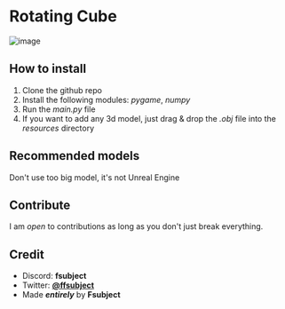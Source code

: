 # Rotating Cube

![image](https://github.com/user-attachments/assets/c19bdf7d-a50b-4493-b1b4-7becd1c5a310)

## How to install
1. Clone the github repo
2. Install the following modules: *pygame*, *numpy*
3. Run the *main.py* file
4. If you want to add any 3d model, just drag & drop the *.obj* file into the *resources* directory

## Recommended models
Don't use too big model, it's not Unreal Engine 

## Contribute
I am *open* to contributions as long as you don't just break everything.

## Credit
* Discord: __fsubject__
* Twitter: <a href="https://twitter.com/Fsubj_ect">__@ffsubject__</a>
* Made *__entirely__* by __Fsubject__
